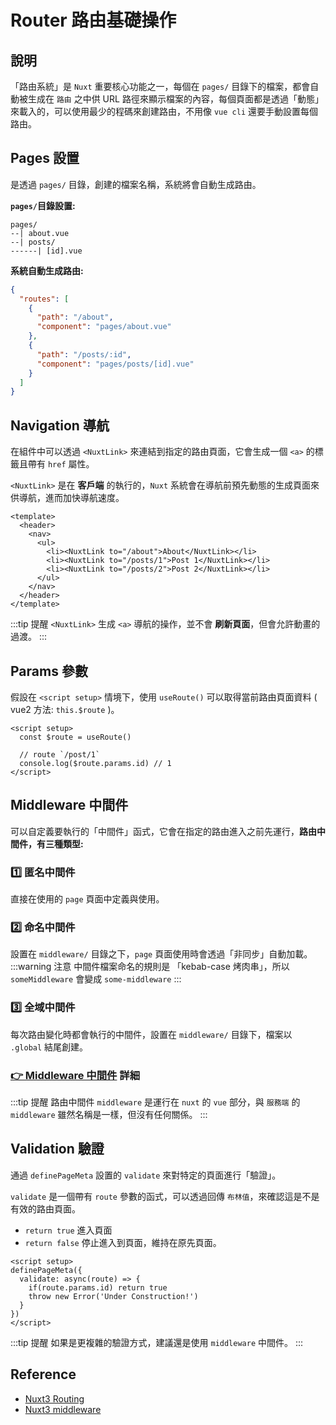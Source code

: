 # Router 路由基礎操作

## 說明
「路由系統」是 `Nuxt` 重要核心功能之一，每個在 `pages/` 目錄下的檔案，都會自動被生成在 `路由` 之中供 URL 路徑來顯示檔案的內容，每個頁面都是透過「動態」來載入的，可以使用最少的程碼來創建路由，不用像 `vue cli` 還要手動設置每個路由。

## Pages 設置
是透過 `pages/` 目錄，創建的檔案名稱，系統將會自動生成路由。

**`pages/`目錄設置:**
```text
pages/
--| about.vue
--| posts/
------| [id].vue
```

**系統自動生成路由:**
```json
{
  "routes": [
    {
      "path": "/about",
      "component": "pages/about.vue"
    },
    {
      "path": "/posts/:id",
      "component": "pages/posts/[id].vue"
    }
  ]
}
```

## Navigation 導航
在組件中可以透過 `<NuxtLink>` 來連結到指定的路由頁面，它會生成一個 `<a>` 的標籤且帶有 `href` 屬性。

`<NuxtLink>` 是在 **客戶端** 的執行的，`Nuxt` 系統會在導航前預先動態的生成頁面來供導航，進而加快導航速度。

```vue {5-7}
<template>
  <header>
    <nav>
      <ul>
        <li><NuxtLink to="/about">About</NuxtLink></li>
        <li><NuxtLink to="/posts/1">Post 1</NuxtLink></li>
        <li><NuxtLink to="/posts/2">Post 2</NuxtLink></li>
      </ul>
    </nav>
  </header>
</template>
```

:::tip 提醒
`<NuxtLink>` 生成 `<a>` 導航的操作，並不會 **刷新頁面**，但會允許動畫的過渡。
:::

## Params 參數

假設在 `<script setup>` 情境下，使用 `useRoute()` 可以取得當前路由頁面資料 ( vue2 方法: `this.$route` )。

```vue
<script setup>
  const $route = useRoute()

  // route `/post/1`
  console.log($route.params.id) // 1
</script>
```

## Middleware 中間件
可以自定義要執行的「中間件」函式，它會在指定的路由進入之前先運行，**路由中間件，有三種類型:**


### 1️⃣ 匿名中間件
直接在使用的 `page` 頁面中定義與使用。

### 2️⃣ 命名中間件
設置在 `middleware/` 目錄之下，`page` 頁面使用時會透過「非同步」自動加載。
:::warning 注意
中間件檔案命名的規則是 「kebab-case 烤肉串」，所以 `someMiddleware` 會變成 `some-middleware`
:::

### 3️⃣ 全域中間件
每次路由變化時都會執行的中間件，設置在 `middleware/` 目錄下，檔案以 `.global` 結尾創建。

### [👉 Middleware 中間件](/nuxt3/middleware) 詳細

:::tip 提醒
路由中間件 `middleware` 是運行在 `nuxt` 的 `vue` 部分，與 `服務端` 的 `middleware` 雖然名稱是一樣，但沒有任何關係。
:::

## Validation 驗證
通過 `definePageMeta` 設置的 `validate` 來對特定的頁面進行「驗證」。

`validate` 是一個帶有 `route` 參數的函式，可以透過回傳 `布林值`，來確認這是不是有效的路由頁面。

- `return true` 進入頁面
- `return false` 停止進入到頁面，維持在原先頁面。

```vue {3-6}
<script setup>
definePageMeta({
  validate: async(route) => {
    if(route.params.id) return true
    throw new Error('Under Construction!')
  }
})
</script>
```

:::tip 提醒
如果是更複雜的驗證方式，建議還是使用 `middleware` 中間件。
:::

## Reference
- [Nuxt3 Routing](https://nuxt.com/docs/getting-started/routing)
- [Nuxt3 middleware](https://nuxt.com/docs/guide/directory-structure/middleware)